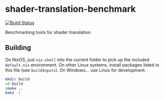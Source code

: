 # shader-translation-benchmark
[![Build Status](https://github.com/kvark/shader-translation-benchmark/workflows/CI/badge.svg)](https://github.com/kvark/shader-translation-benchmark/actions)

Benchmarking tools for shader translation

## Building

On NixOS, just `nix-shell` into the current folder to pick up the included `default.nix` environment.
On other Linux systems, install packages listed in this file (see `buildInputs`).
On Windows... use Linux for development.

```bash
mkdir build
cd build
cmake ..
make -j
```
